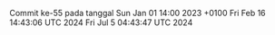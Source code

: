 Commit ke-55 pada tanggal Sun Jan 01 14:00 2023 +0100
Fri Feb 16 14:43:06 UTC 2024
Fri Jul  5 04:43:47 UTC 2024
